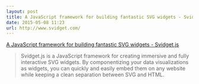 ```yaml
---
layout: post
title: A JavaScript framework for building fantastic SVG widgets - Svidget.js
date: 2015-05-08 11:23
url: http://www.svidget.com/
---
```


[A JavaScript framework for building fantastic SVG widgets - Svidget.js](http://www.svidget.com/)

> Svidget.js is a JavaScript framework for creating immersive and fully interactive SVG widgets. By componentizing your data visualizations as widgets, you can quickly and easily embed them on any website while keeping a clean separation between SVG and HTML.

